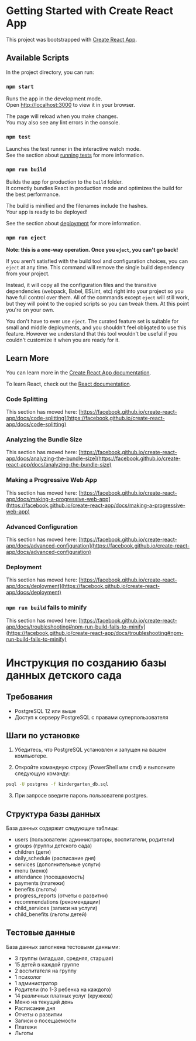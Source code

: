 # Getting Started with Create React App

This project was bootstrapped with [Create React App](https://github.com/facebook/create-react-app).

## Available Scripts

In the project directory, you can run:

### `npm start`

Runs the app in the development mode.\
Open [http://localhost:3000](http://localhost:3000) to view it in your browser.

The page will reload when you make changes.\
You may also see any lint errors in the console.

### `npm test`

Launches the test runner in the interactive watch mode.\
See the section about [running tests](https://facebook.github.io/create-react-app/docs/running-tests) for more information.

### `npm run build`

Builds the app for production to the `build` folder.\
It correctly bundles React in production mode and optimizes the build for the best performance.

The build is minified and the filenames include the hashes.\
Your app is ready to be deployed!

See the section about [deployment](https://facebook.github.io/create-react-app/docs/deployment) for more information.

### `npm run eject`

**Note: this is a one-way operation. Once you `eject`, you can't go back!**

If you aren't satisfied with the build tool and configuration choices, you can `eject` at any time. This command will remove the single build dependency from your project.

Instead, it will copy all the configuration files and the transitive dependencies (webpack, Babel, ESLint, etc) right into your project so you have full control over them. All of the commands except `eject` will still work, but they will point to the copied scripts so you can tweak them. At this point you're on your own.

You don't have to ever use `eject`. The curated feature set is suitable for small and middle deployments, and you shouldn't feel obligated to use this feature. However we understand that this tool wouldn't be useful if you couldn't customize it when you are ready for it.

## Learn More

You can learn more in the [Create React App documentation](https://facebook.github.io/create-react-app/docs/getting-started).

To learn React, check out the [React documentation](https://reactjs.org/).

### Code Splitting

This section has moved here: [https://facebook.github.io/create-react-app/docs/code-splitting](https://facebook.github.io/create-react-app/docs/code-splitting)

### Analyzing the Bundle Size

This section has moved here: [https://facebook.github.io/create-react-app/docs/analyzing-the-bundle-size](https://facebook.github.io/create-react-app/docs/analyzing-the-bundle-size)

### Making a Progressive Web App

This section has moved here: [https://facebook.github.io/create-react-app/docs/making-a-progressive-web-app](https://facebook.github.io/create-react-app/docs/making-a-progressive-web-app)

### Advanced Configuration

This section has moved here: [https://facebook.github.io/create-react-app/docs/advanced-configuration](https://facebook.github.io/create-react-app/docs/advanced-configuration)

### Deployment

This section has moved here: [https://facebook.github.io/create-react-app/docs/deployment](https://facebook.github.io/create-react-app/docs/deployment)

### `npm run build` fails to minify

This section has moved here: [https://facebook.github.io/create-react-app/docs/troubleshooting#npm-run-build-fails-to-minify](https://facebook.github.io/create-react-app/docs/troubleshooting#npm-run-build-fails-to-minify)

# Инструкция по созданию базы данных детского сада

## Требования
- PostgreSQL 12 или выше
- Доступ к серверу PostgreSQL с правами суперпользователя

## Шаги по установке

1. Убедитесь, что PostgreSQL установлен и запущен на вашем компьютере.

2. Откройте командную строку (PowerShell или cmd) и выполните следующую команду:
```bash
psql -U postgres -f kindergarten_db.sql
```

3. При запросе введите пароль пользователя postgres.

## Структура базы данных

База данных содержит следующие таблицы:
- users (пользователи: администраторы, воспитатели, родители)
- groups (группы детского сада)
- children (дети)
- daily_schedule (расписание дня)
- services (дополнительные услуги)
- menu (меню)
- attendance (посещаемость)
- payments (платежи)
- benefits (льготы)
- progress_reports (отчеты о развитии)
- recommendations (рекомендации)
- child_services (записи на услуги)
- child_benefits (льготы детей)

## Тестовые данные

База данных заполнена тестовыми данными:
- 3 группы (младшая, средняя, старшая)
- 15 детей в каждой группе
- 2 воспитателя на группу
- 1 психолог
- 1 администратор
- Родители (по 1-3 ребенка на каждого)
- 14 различных платных услуг (кружков)
- Меню на текущий день
- Расписание дня
- Отчеты о развитии
- Записи о посещаемости
- Платежи
- Льготы
